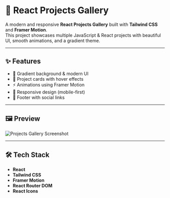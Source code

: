 # 🚀 React Projects Gallery

A modern and responsive **React Projects Gallery** built with **Tailwind CSS** and **Framer Motion**.  
This project showcases multiple JavaScript & React projects with beautiful UI, smooth animations, and a gradient theme.

---

## ✨ Features

- 🎨 Gradient background & modern UI
- 📂 Project cards with hover effects
- ⚡ Animations using Framer Motion
- 🌙 Responsive design (mobile-first)
- 🔗 Footer with social links

---

## 🖼️ Preview

![Projects Gallery Screenshot](./ss.png)

---

## 🛠️ Tech Stack

- **React**
- **Tailwind CSS**
- **Framer Motion**
- **React Router DOM**
- **React Icons**

